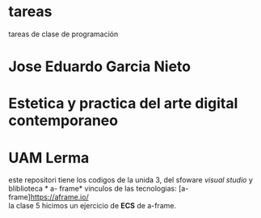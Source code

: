 # tareas
tareas de clase de programación  
# Jose Eduardo Garcia Nieto 
# Estetica y practica del arte digital contemporaneo 
# UAM Lerma
este repositori tiene los codigos de la unida 3, del sfoware *visual studio* y 
bliblioteca * a- frame* 
vinculos de las tecnologias: 
[a-frame]https://aframe.io/  
la clase 5 hicimos un ejercicio de  **ECS** de a-frame.